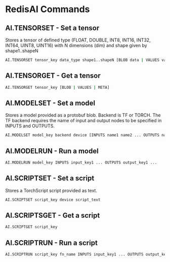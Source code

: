 # RedisAI Commands

## AI.TENSORSET - Set a tensor
Stores a tensor of defined type (FLOAT, DOUBLE, INT8, INT16, INT32, INT64, UINT8, UINT16) with N dimensions (dim) and shape given by shape1..shapeN

```sh
AI.TENSORSET tensor_key data_type shape1..shapeN [BLOB data | VALUES val1..valN]
```

## AI.TENSORGET - Get a tensor

```sh
AI.TENSORGET tensor_key [BLOB | VALUES | META]
```

## AI.MODELSET - Set a model
Stores a model provided as a protobuf blob. Backend is TF or TORCH. The TF backend requires the name of input and output nodes to be specified in INPUTS and OUTPUTS.
```sh
AI.MODELSET model_key backend device [INPUTS name1 name2 ... OUTPUTS name1 name2 ...] model_blob
```

## AI.MODELRUN - Run a model
```sh
AI.MODELRUN model_key INPUTS input_key1 ... OUTPUTS output_key1 ...
```

## AI.SCRIPTSET - Set a script
Stores a TorchScript script provided as text.
```sh
AI.SCRIPTSET script_key device script_text
```

## AI.SCRIPTSGET - Get a script
```sh
AI.SCRIPTGET script_key
```

## AI.SCRIPTRUN - Run a script
```sh
AI.SCRIPTRUN script_key fn_name INPUTS input_key1 ... OUTPUTS output_key1 ...
```
